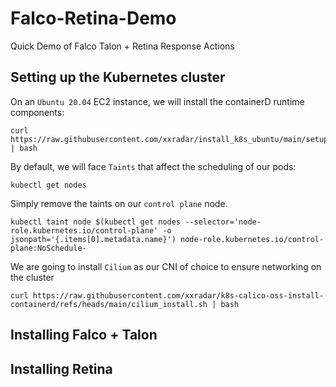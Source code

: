 # Falco-Retina-Demo
Quick Demo of Falco Talon + Retina Response Actions

## Setting up the Kubernetes cluster

On an ```Ubuntu 20.04``` EC2 instance, we will install the containerD runtime components:
```
curl https://raw.githubusercontent.com/xxradar/install_k8s_ubuntu/main/setup_latest.sh | bash
```

By default, we will face ```Taints``` that affect the scheduling of our pods:
```
kubectl get nodes
```
Simply remove the taints on our ```control plane``` node.
```
kubectl taint node $(kubectl get nodes --selector='node-role.kubernetes.io/control-plane' -o jsonpath='{.items[0].metadata.name}') node-role.kubernetes.io/control-plane:NoSchedule-
```

We are going to install ```Cilium``` as our CNI of choice to ensure networking on the cluster
```
curl https://raw.githubusercontent.com/xxradar/k8s-calico-oss-install-containerd/refs/heads/main/cilium_install.sh | bash
```

## Installing Falco + Talon

## Installing Retina
